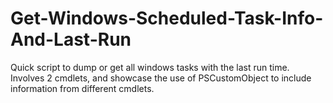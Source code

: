 # Get-Windows-Scheduled-Task-Info-And-Last-Run
Quick script to dump or get all windows tasks with the last run time. Involves 2 cmdlets, and showcase the use of PSCustomObject to include information from different cmdlets.
